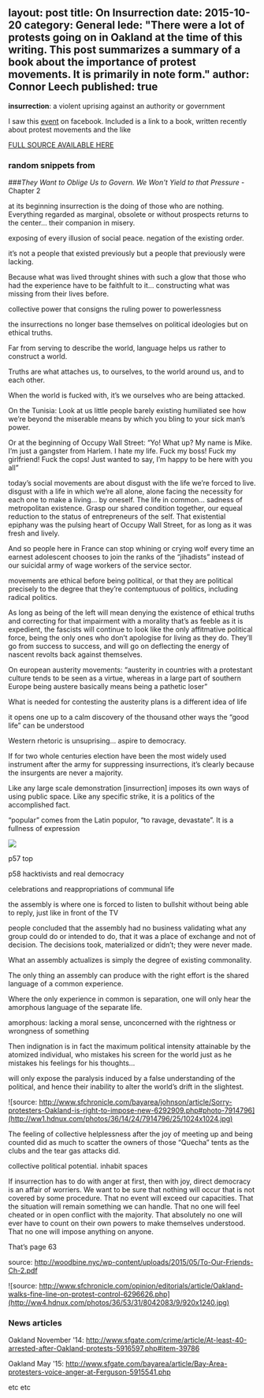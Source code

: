 layout: post
title: On Insurrection
date: 2015-10-20
category: General
lede: "There were a lot of protests going on in Oakland at the time of this writing. This post summarizes a summary of a book about the importance of protest movements. It is primarily in note form."
author: Connor Leech
published: true
---

**insurrection**: a violent uprising against an authority or government

I saw this [event](https://www.facebook.com/events/367500803440253/) on facebook. Included is a link to a book, written recently about protest movements and the like

[FULL SOURCE AVAILABLE HERE](http://woodbine.nyc/wp-content/uploads/2015/05/To-Our-Friends-Ch-2.pdf)

### random snippets from 
###<i>They Want to Oblige Us to Govern. We Won't Yield to that Pressure</i> - Chapter 2

at its beginning insurrection is the doing of those who are nothing. Everything regarded as marginal, obsolete or without prospects returns to the center… their companion in misery.

exposing of every illusion of social peace. negation of the existing order.

it’s not a people that existed previously but a people that previously were lacking. 

Because what was lived throught shines with such a glow that those who had the experience have to be faithfult to it… constructing what was missing from their lives before.

collective power that consigns the ruling power to powerlessness

the insurrections no longer base themselves on political ideologies but on ethical truths.

Far from serving to describe the world, language helps us rather to construct a world.

Truths are what attaches us, to ourselves, to the world around us, and to each other.

When the world is fucked with, it’s we ourselves who are being attacked.

On the Tunisia: Look at us little people barely existing humiliated see how we’re beyond the miserable means by which you bling to your sick man’s power.


Or at the beginning of Occupy Wall Street:
“Yo! What up? My name is Mike. I’m just a gangster from Harlem. I hate my life. Fuck my boss! Fuck my girlfriend! Fuck the cops! Just wanted to say, I’m happy to be here with you all”

today’s social movements are about disgust with the life we’re forced to live. disgust with a life in which we’re all alone, alone facing the necessity for each one to make a living… by oneself. The life in common… sadness of metropolitan existence. Grasp our shared condition together, our equeal reduction to the status of entrepreneurs of the self. That existential epiphany was the pulsing heart of Occupy Wall Street, for as long as it was fresh and lively.

And so people here in France can stop whining or crying wolf every time an earnest adolescent chooses to join the ranks of the “jihadists” instead of our suicidal army of wage workers of the service sector.

movements are ethical before being political, or that they are political precisely to the degree that they’re contemptuous of politics, including radical politics.


As long as being of the left will mean denying the existence of ethical truths and correcting for that impairment with a morality that’s as feeble as it is expedient, the fascists will continue to look like the only affitmative political force, being the only ones who don’t apologise for living as they do. They’ll go from success to success, and will go on deflecting the energy of nascent revolts back against themselves.


On european austerity movements: “austerity in countries with a protestant culture tends to be seen as a virtue, whereas in a large part of southern Europe being austere basically means being a pathetic loser”

What is needed for contesting the austerity plans is a different idea of life

it opens one up to a calm discovery of the thousand other ways the “good life” can be understood

Western rhetoric is unsuprising… aspire to democracy.

If for two whole centuries election have been the most widely used instrument after the army for suppressing insurrections, it’s clearly because the insurgents are never a majority.


Like any large scale demonstration [insurrection] imposes its own ways of using public space. Like any specific strike, it is a politics of the accomplished fact.

“popular” comes from the Latin populor, “to ravage, devastate”. It is a fullness of expression

![](http://media.giphy.com/media/J14e5CQhGyykM/giphy.gif)




p57 top


p58 hacktivists and real democracy


celebrations and reappropriations of communal life

the assembly is where one is forced to listen to bullshit without being able to reply, just like in front of the TV

people concluded that the assembly had no business validating what any group could do or intended to do, that it was a place of exchange and not of decision. The decisions took, materialized or didn’t; they were never made.

What an assembly actualizes is simply the degree of existing commonality. 

The only thing an assembly can produce with the right effort is the shared language of a common experience.


Where the only experience in common is separation, one will only hear the amorphous language of the separate life. 

amorphous: lacking a moral sense, unconcerned with the rightness or wrongness of something


Then indignation is in fact the maximum political intensity attainable by the atomized individual, who mistakes his screen for the world just as he mistakes his feelings for his thoughts…

will only expose the paralysis induced by a false understanding of the political, and hence their inability to alter the world’s drift in the slightest.

![source: http://www.sfchronicle.com/bayarea/johnson/article/Sorry-protesters-Oakland-is-right-to-impose-new-6292909.php#photo-7914796](http://ww1.hdnux.com/photos/36/14/24/7914796/25/1024x1024.jpg)

The feeling of collective helplessness after the joy of meeting up and being counted did as much to scatter the owners of those “Quecha” tents as the clubs and the tear gas attacks did.


collective political potential. inhabit spaces

If insurrection has to do with anger at first, then with joy, direct democracy is an affair of worriers. We want to be sure that nothing will occur that is not covered by some procedure. That no event will exceed our capacities. That the situation will remain something we can handle. That no one will feel cheated or in open conflict with the majority. That absolutely no one will ever have to count on their own powers to make themselves understood. That no one will impose anything on anyone.

That’s page 63 

source: http://woodbine.nyc/wp-content/uploads/2015/05/To-Our-Friends-Ch-2.pdf


![source: http://www.sfchronicle.com/opinion/editorials/article/Oakland-walks-fine-line-on-protest-control-6296626.php](http://ww4.hdnux.com/photos/36/53/31/8042083/9/920x1240.jpg)

### News articles

Oakland November '14: http://www.sfgate.com/crime/article/At-least-40-arrested-after-Oakland-protests-5916597.php#item-39786

Oakland May '15: http://www.sfgate.com/bayarea/article/Bay-Area-protesters-voice-anger-at-Ferguson-5915541.php

etc etc

















